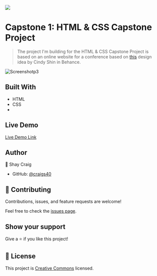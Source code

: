 ![](https://img.shields.io/badge/Microverse-blueviolet)

# Capstone 1: HTML &amp; CSS Capstone Project

> The project I'm building for the HTML & CSS Capstone Project is based on an online website for a conference based on [this](https://www.behance.net/gallery/29845175/CC-Global-Summit-2015) design idea by Cindy Shin in Behance.

![Screenshotp3](https://user-images.githubusercontent.com/71286979/106801846-3777e600-6630-11eb-8665-97f24e1bd64d.png)

## Built With

- HTML
- CSS
- 

## Live Demo

[Live Demo Link]()


## Author

👤 Shay Craig

- GitHub: [@craigs40](https://github.com/craigs40)

## 🤝 Contributing

Contributions, issues, and feature requests are welcome!

Feel free to check the [issues page](issues/).

## Show your support

Give a ⭐️ if you like this project!


## 📝 License

This project is [Creative Commons](https://creativecommons.org/licenses/by-nc/4.0/) licensed.
